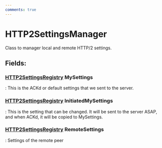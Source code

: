 ```yaml
---
comments: true
---
```

# HTTP2SettingsManager

Class to manager local and remote HTTP/2 settings. 

## **Fields**:
### **[HTTP2SettingsRegistry](HTTP2SettingsRegistry.md) MySettings**
: This is the ACKd or default settings that we sent to the server. 
### **[HTTP2SettingsRegistry](HTTP2SettingsRegistry.md) InitiatedMySettings**
: This is the setting that can be changed. It will be sent to the server ASAP, and when ACKd, it will be copied to MySettings. 
### **[HTTP2SettingsRegistry](HTTP2SettingsRegistry.md) RemoteSettings**
: Settings of the remote peer 